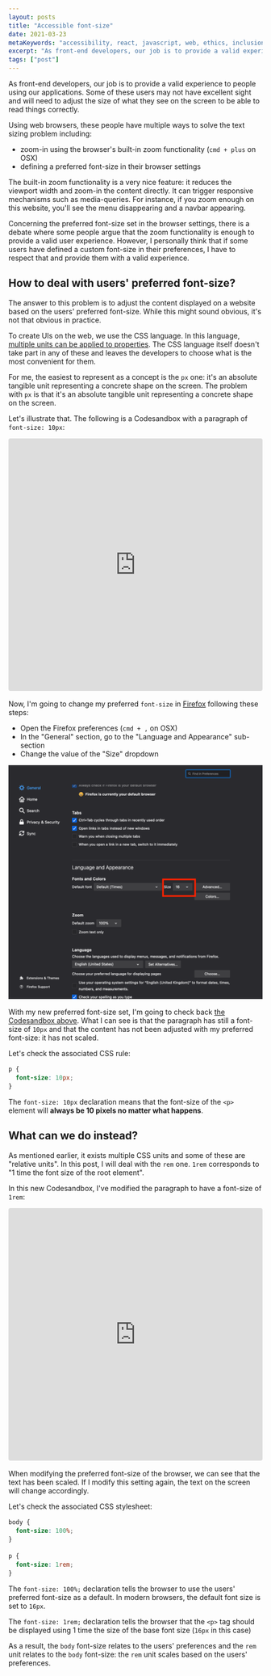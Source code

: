 ```yaml
---
layout: posts
title: "Accessible font-size"
date: 2021-03-23
metaKeywords: "accessibility, react, javascript, web, ethics, inclusion,css"
excerpt: "As front-end developers, our job is to provide a valid experience to people using our applications. Some of these users may not have excellent sight and will need to adjust the size of what they see on the screen to be able to read things correctly."
tags: ["post"]
---
```


As front-end developers, our job is to provide a valid experience to people using our applications. Some of these users may not have excellent sight and will need to adjust the size of what they see on the screen to be able to read things correctly.

Using web browsers, these people have multiple ways to solve the text sizing problem including:

- zoom-in using the browser's built-in zoom functionality (`cmd + plus` on OSX)
- defining a preferred font-size in their browser settings

The built-in zoom functionality is a very nice feature: it reduces the viewport width and zoom-in the content directly. It can trigger responsive mechanisms such as media-queries. For instance, if you zoom enough on this website, you'll see the menu disappearing and a navbar appearing.

Concerning the preferred font-size set in the browser settings, there is a debate where some people argue that the zoom functionality is enough to provide a valid user experience. However, I personally think that if some users have defined a custom font-size in their preferences, I have to respect that and provide them with a valid experience.

## How to deal with users' preferred font-size?

The answer to this problem is to adjust the content displayed on a website based on the users' preferred font-size. While this might sound obvious, it's not that obvious in practice.

To create UIs on the web, we use the CSS language. In this language, [multiple units can be applied to properties](https://developer.mozilla.org/en-US/docs/Learn/CSS/Building_blocks/Values_and_units). The CSS language itself doesn't take part in any of these and leaves the developers to choose what is the most convenient for them.

For me, the easiest to represent as a concept is the `px` one: it's an absolute tangible unit representing a concrete shape on the screen. The problem with `px` is that it's an absolute tangible unit representing a concrete shape on the screen.

Let's illustrate that. The following is a Codesandbox with a paragraph of `font-size: 10px`:

<iframe
  src="https://codesandbox.io/embed/laughing-shape-sm2xi?fontsize=14&hidenavigation=1&theme=dark"
  style="width:100%; height:500px; border:0; border-radius: 4px; overflow:hidden;"
  title="laughing-shape-sm2xi"
  allow="accelerometer; ambient-light-sensor; camera; encrypted-media; geolocation; gyroscope; hid; microphone; midi; payment; usb; vr; xr-spatial-tracking"
  sandbox="allow-forms allow-modals allow-popups allow-presentation allow-same-origin allow-scripts"
></iframe>

Now, I'm going to change my preferred `font-size` in [Firefox](https://www.mozilla.org/en-US/firefox/new/) following these steps:

- Open the Firefox preferences (`cmd + ,` on OSX)
- In the "General" section, go to the "Language and Appearance" sub-section
- Change the value of the "Size" dropdown

![Firefox settings at the user preferred font-size position](./ff-screen.png)

With my new preferred font-size set, I'm going to check back [the Codesandbox above](https://codesandbox.io/s/laughing-shape-sm2xi?file=/src/index.js). What I can see is that the paragraph has still a font-size of `10px` and that the content has not been adjusted with my preferred font-size: it has not scaled.

Let's check the associated CSS rule:

```css
p {
  font-size: 10px;
}
```

The `font-size: 10px` declaration means that the font-size of the `<p>` element will **always be 10 pixels no matter what happens**.

## What can we do instead?

As mentioned earlier, it exists multiple CSS units and some of these are "relative units". In this post, I will deal with the `rem` one. `1rem` corresponds to "1 time the font size of the root element".

In this new Codesandbox, I've modified the paragraph to have a font-size of `1rem`:

<iframe
  src="https://codesandbox.io/embed/nifty-murdock-0huf0?fontsize=14&hidenavigation=1&theme=dark"
  style="width:100%; height:500px; border:0; border-radius: 4px; overflow:hidden;"
  title="nifty-murdock-0huf0"
  allow="accelerometer; ambient-light-sensor; camera; encrypted-media; geolocation; gyroscope; hid; microphone; midi; payment; usb; vr; xr-spatial-tracking"
  sandbox="allow-forms allow-modals allow-popups allow-presentation allow-same-origin allow-scripts"
></iframe>

When modifying the preferred font-size of the browser, we can see that the text has been scaled. If I modify this setting again, the text on the screen will change accordingly.

Let's check the associated CSS stylesheet:

```css
body {
  font-size: 100%;
}

p {
  font-size: 1rem;
}
```

The `font-size: 100%;` declaration tells the browser to use the users' preferred font-size as a default. In modern browsers, the default font size is set to `16px`.

The `font-size: 1rem;` declaration tells the browser that the `<p>` tag should be displayed using 1 time the size of the base font size (`16px` in this case)

As a result, the `body` font-size relates to the users' preferences and the `rem` unit relates to the `body` font-size: the `rem` unit scales based on the users' preferences.
